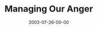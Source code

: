 ---
layout: message
category: message
series: "Letter From a Revolutionary"
title: "Managing Our Anger"
date: 2003-07-26-00-00
message_id: 213
audio: "http://s3.amazonaws.com/crossroads-media/messages/audio/LFAR_05_07-27-03_Managing_Our_Anger.mp3"
audio-duration: "38:28"
tag: 
 - forgiveness
 - healing
 - anger
 - bitterness
 - wells
explicit: false
---
